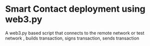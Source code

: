 # Smart Contact deployment using web3.py

A web3.py based script that connects to the remote network or test network , builds transaction, signs transaction, sends transaction
